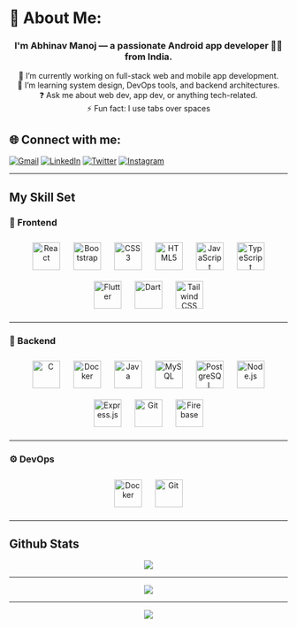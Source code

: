 # 💫 About Me:
### <div align="center">I'm Abhinav Manoj — a passionate Android app developer 👨‍💻 from India.</div>  
  

 <div align="center">🔭 I’m currently working on full-stack web and mobile app development.</div>  
  

 <div align="center">🌱 I’m learning system design, DevOps tools, and backend architectures.</div>  
  

 <div align="center">❓ Ask me about web dev, app dev, or anything tech-related.</div>  
  

 <div align="center">⚡ Fun fact: I use tabs over spaces</div>   

## 🌐 Connect with me:
[![Gmail](https://img.shields.io/badge/Gmail-D14836?style=for-the-badge&logo=gmail&logoColor=white)](mailto:your.email@gmail.com)
[![LinkedIn](https://img.shields.io/badge/LinkedIn-0077B5?style=for-the-badge&logo=linkedin&logoColor=white)](https://linkedin.com/in/yourprofile)
[![Twitter](https://img.shields.io/badge/Twitter-1DA1F2?style=for-the-badge&logo=twitter&logoColor=white)](https://twitter.com/yourprofile)
[![Instagram](https://img.shields.io/badge/Instagram-E4405F?style=for-the-badge&logo=instagram&logoColor=white)](https://instagram.com/yourprofile)

---

## My Skill Set

### 🚀 Frontend
<div align="center">
  <img src="https://profilinator.rishav.dev/skills-assets/react-original-wordmark.svg" alt="React" height="50" style="margin:10px;" />
  <img src="https://profilinator.rishav.dev/skills-assets/bootstrap-plain.svg" alt="Bootstrap" height="50" style="margin:10px;" />
  <img src="https://profilinator.rishav.dev/skills-assets/css3-original-wordmark.svg" alt="CSS3" height="50" style="margin:10px;" />
  <img src="https://profilinator.rishav.dev/skills-assets/html5-original-wordmark.svg" alt="HTML5" height="50" style="margin:10px;" />
  <img src="https://profilinator.rishav.dev/skills-assets/javascript-original.svg" alt="JavaScript" height="50" style="margin:10px;" />
  <img src="https://profilinator.rishav.dev/skills-assets/typescript-original.svg" alt="TypeScript" height="50" style="margin:10px;" />
  <img src="https://profilinator.rishav.dev/skills-assets/flutterio-icon.svg" alt="Flutter" height="50" style="margin:10px;" />
  <img src="https://profilinator.rishav.dev/skills-assets/dartlang-icon.svg" alt="Dart" height="50" style="margin:10px;" />
  <img src="https://profilinator.rishav.dev/skills-assets/tailwindcss.svg" alt="Tailwind CSS" height="50" style="margin:10px;" />
</div>

---

### 🧠 Backend
<div align="center">
  <img src="https://profilinator.rishav.dev/skills-assets/c-original.svg" alt="C" height="50" style="margin:10px;" />
  <img src="https://profilinator.rishav.dev/skills-assets/docker-original-wordmark.svg" alt="Docker" height="50" style="margin:10px;" />
  <img src="https://profilinator.rishav.dev/skills-assets/java-original-wordmark.svg" alt="Java" height="50" style="margin:10px;" />
  <img src="https://profilinator.rishav.dev/skills-assets/mysql-original-wordmark.svg" alt="MySQL" height="50" style="margin:10px;" />
  <img src="https://profilinator.rishav.dev/skills-assets/postgresql-original-wordmark.svg" alt="PostgreSQL" height="50" style="margin:10px;" />
  <img src="https://profilinator.rishav.dev/skills-assets/nodejs-original-wordmark.svg" alt="Node.js" height="50" style="margin:10px;" />
  <img src="https://profilinator.rishav.dev/skills-assets/express-original-wordmark.svg" alt="Express.js" height="50" style="margin:10px;" />
  <img src="https://profilinator.rishav.dev/skills-assets/git-scm-icon.svg" alt="Git" height="50" style="margin:10px;" />
  <img src="https://profilinator.rishav.dev/skills-assets/firebase.png" alt="Firebase" height="50" style="margin:10px;" />
</div>

---

### ⚙️ DevOps
<div align="center">
  <img src="https://profilinator.rishav.dev/skills-assets/docker-original-wordmark.svg" alt="Docker" height="50" style="margin:10px;" />
  <img src="https://profilinator.rishav.dev/skills-assets/git-scm-icon.svg" alt="Git" height="50" style="margin:10px;" />
</div>

---

## Github Stats  
<div align="center"><img src="https://github-readme-stats.vercel.app/api?username=abhi4real05&show_icons=true&count_private=true&hide_border=true" align="center" /></div>  

---

<div align="center">
<img src="https://komarev.com/ghpvc/?username=abhi4real05&&style=flat-square" align="center" />
</div>

---

<div align="center">
            <a href="https://www.buymeacoffee.com/iiiiii" target="_blank" style="display: inline-block;">
                <img
                    src="https://img.shields.io/badge/Donate-Buy%20Me%20A%20Coffee-orange.svg?style=flat-square&logo=buymeacoffee" 
                    align="center"
                />
            </a></div>





